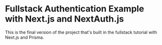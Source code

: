 # Fullstack Authentication Example with Next.js and NextAuth.js

This is the final version of the project that's built in the fullstack tutorial with Next.js and Prisma.